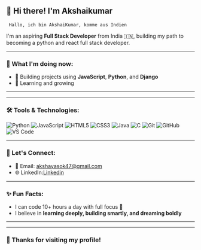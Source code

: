 ## 👋 Hi there! I'm Akshaikumar
     Hallo, ich bin AkshaiKumar, komme aus Indien

I'm an aspiring **Full Stack Developer** from India 🇮🇳, building my path to becoming a python and react full stack developer.

---

### 🚀 What I'm doing now:
- 🔧 Building projects using **JavaScript**, **Python**, and **Django**
- 🌱 Learning and growing

---

---


### 🛠️ Tools & Technologies:
![Python](https://img.shields.io/badge/-Python-333?style=flat&logo=python)
![JavaScript](https://img.shields.io/badge/-JavaScript-333?style=flat&logo=javascript)
![HTML5](https://img.shields.io/badge/-HTML5-333?style=flat&logo=html5)
![CSS3](https://img.shields.io/badge/-CSS3-333?style=flat&logo=css3)
![Java](https://img.shields.io/badge/-Java-333?style=flat&logo=java)
![C](https://img.shields.io/badge/-C-333?style=flat&logo=)
![Git](https://img.shields.io/badge/-Git-333?style=flat&logo=git)
![GitHub](https://img.shields.io/badge/-GitHub-333?style=flat&logo=github)
![VS Code](https://img.shields.io/badge/-VSCode-333?style=flat&logo=visualstudiocode)


---

### 💬 Let's Connect:
- 📧 Email: akshayasok47@gmail.com
- 🌐 LinkedIn:[Linkedin](https://www.linkedin.com/in/akshaee)

---

### ✨ Fun Facts:
- I can code 10+ hours a day with full focus 🎯
- I believe in **learning deeply, building smartly, and dreaming boldly**

---
---

### 🙏 Thanks for visiting my profile!
